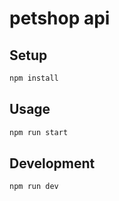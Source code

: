 # petshop api



## Setup

```sh
npm install
```

## Usage

```sh
npm run start
```

## Development

```sh
npm run dev 
```
